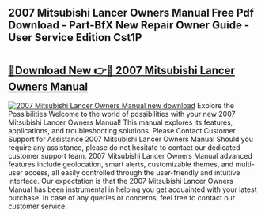 ## 2007 Mitsubishi Lancer Owners Manual Free Pdf Download - Part-BfX New Repair Owner Guide - User Service Edition Cst1P

# <h2><a href="http://cf29610.oget.top/?id=2007+Mitsubishi+Lancer+Owners+Manual">🔗Download New 👉🔴 2007 Mitsubishi Lancer Owners Manual</a></h2>

[![2007 Mitsubishi Lancer Owners Manual new download](https://i.imgur.com/5g1atiW.png)](http://cf29610.oget.top/?id=2007+Mitsubishi+Lancer+Owners+Manual)
Explore the Possibilities Welcome to the world of possibilities with your new 2007 Mitsubishi Lancer Owners Manual! This manual explores its features, applications, and troubleshooting solutions. Please Contact Customer Support for Assistance 2007 Mitsubishi Lancer Owners Manual Should you require any assistance, please do not hesitate to contact our dedicated customer support team. 2007 Mitsubishi Lancer Owners Manual advanced features include geolocation, smart alerts, customizable themes, and multi-user access, all easily controlled through the user-friendly and intuitive interface. Our expectation is that the 2007 Mitsubishi Lancer Owners Manual has been instrumental in helping you get acquainted with your latest purchase. In case of any queries or concerns, feel free to contact our customer service.
